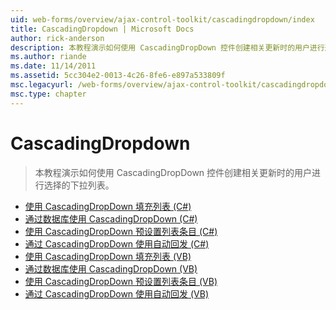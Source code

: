 ```yaml
---
uid: web-forms/overview/ajax-control-toolkit/cascadingdropdown/index
title: CascadingDropdown | Microsoft Docs
author: rick-anderson
description: 本教程演示如何使用 CascadingDropDown 控件创建相关更新时的用户进行选择的下拉列表。
ms.author: riande
ms.date: 11/14/2011
ms.assetid: 5cc304e2-0013-4c26-8fe6-e897a533809f
msc.legacyurl: /web-forms/overview/ajax-control-toolkit/cascadingdropdown
msc.type: chapter
---
```

<a name="cascadingdropdown"></a>CascadingDropdown
====================
> 本教程演示如何使用 CascadingDropDown 控件创建相关更新时的用户进行选择的下拉列表。


- [使用 CascadingDropDown 填充列表 (C#)](filling-a-list-using-cascadingdropdown-cs.md)
- [通过数据库使用 CascadingDropDown (C#)](using-cascadingdropdown-with-a-database-cs.md)
- [使用 CascadingDropDown 预设置列表条目 (C#)](presetting-list-entries-with-cascadingdropdown-cs.md)
- [通过 CascadingDropDown 使用自动回发 (C#)](using-auto-postback-with-cascadingdropdown-cs.md)
- [使用 CascadingDropDown 填充列表 (VB)](filling-a-list-using-cascadingdropdown-vb.md)
- [通过数据库使用 CascadingDropDown (VB)](using-cascadingdropdown-with-a-database-vb.md)
- [使用 CascadingDropDown 预设置列表条目 (VB)](presetting-list-entries-with-cascadingdropdown-vb.md)
- [通过 CascadingDropDown 使用自动回发 (VB)](using-auto-postback-with-cascadingdropdown-vb.md)
